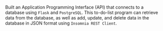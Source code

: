Built an Application Programming Interface (API) that connects to a database using `Flask` and `PostgreSQL`. This to-do-list program can retrieve data from the database, as well as add, update, and delete data in the database in JSON format using `Insomnia REST Client`.
